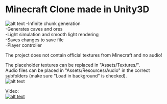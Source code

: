 # Minecraft Clone made in Unity3D
![alt text](https://i.postimg.cc/nc9knXQG/minecraft-Unity-Github-Thumb2.jpg)
-Infinite chunk generation  
-Generates caves and ores  
-Light simulation and smooth light rendering  
-Saves changes to save file  
-Player controller  

The project does not contain official textures from Minecraft and no audio!  
  
The placeholder textures can be replaced in "Assets/Textures/".  
Audio files can be placed in "Assets/Resources/Audio" in the correct subfolders (make sure "Load in background" is checked).  
![alt text](https://i.postimg.cc/85YKRwzJ/minecraft-Unity-Screenshot2.jpg)

Video:  
[![alt text](https://img.youtube.com/vi/gZ8WeTzTkfk/0.jpg)](https://www.youtube.com/watch?v=gZ8WeTzTkfk)

